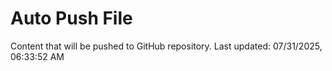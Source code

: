 # Auto Push File

Content that will be pushed to GitHub repository.
Last updated: 07/31/2025, 06:33:52 AM